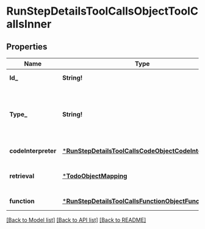 # RunStepDetailsToolCallsObjectToolCallsInner

## Properties
Name | Type | Description | Notes
------------ | ------------- | ------------- | -------------
**Id_** | **String!** | The ID of the tool call object. | [default to null]
**Type_** | **String!** | The type of tool call. This is always going to be &#x60;code_interpreter&#x60; for this type of tool call. | [default to null]
**codeInterpreter** | [***RunStepDetailsToolCallsCodeObjectCodeInterpreter**](RunStepDetailsToolCallsCodeObject_code_interpreter.md) |  | [default to null]
**retrieval** | [***TodoObjectMapping**](.md) | For now, this is always going to be an empty object. | [default to null]
**function** | [***RunStepDetailsToolCallsFunctionObjectFunction**](RunStepDetailsToolCallsFunctionObject_function.md) |  | [default to null]

[[Back to Model list]](../README.md#documentation-for-models) [[Back to API list]](../README.md#documentation-for-api-endpoints) [[Back to README]](../README.md)


